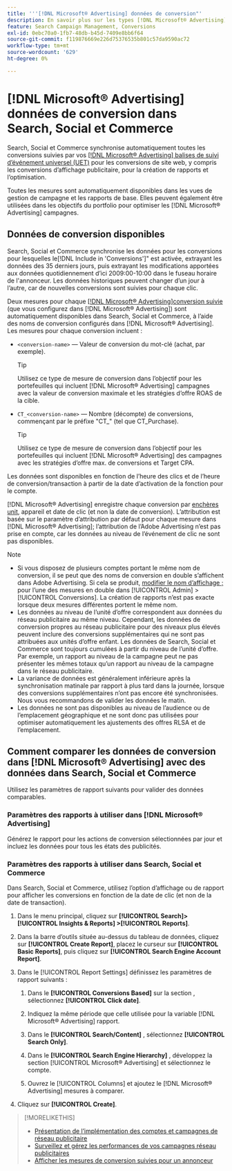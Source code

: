 ```yaml
---
title: '''[!DNL Microsoft® Advertising] données de conversion"'
description: En savoir plus sur les types [!DNL Microsoft® Advertising]Données de conversion suivies disponibles dans Search, Social et Commerce.
feature: Search Campaign Management, Conversions
exl-id: 0ebc70a0-1fb7-48db-b45d-7409e8bb6f64
source-git-commit: f119876669e226d75376535b801c57da9590ac72
workflow-type: tm+mt
source-wordcount: '629'
ht-degree: 0%

---
```


# [!DNL Microsoft® Advertising] données de conversion dans Search, Social et Commerce

Search, Social et Commerce synchronise automatiquement toutes les conversions suivies par vos [[!DNL Microsoft® Advertising] balises de suivi d’événement universel (UET)](https://about.ads.microsoft.com/solutions/tools/universal-event-tracking) pour les conversions de site web, y compris les conversions d’affichage publicitaire, pour la création de rapports et l’optimisation.

Toutes les mesures sont automatiquement disponibles dans les vues de gestion de campagne et les rapports de base. Elles peuvent également être utilisées dans les objectifs du portfolio pour optimiser les [!DNL Microsoft® Advertising] campagnes.

## Données de conversion disponibles

Search, Social et Commerce synchronise les données pour les conversions pour lesquelles le[!DNL Include in 'Conversions']&quot; est activée, extrayant les données des 35 derniers jours, puis extrayant les modifications apportées aux données quotidiennement d’ici 2009:00-10:00 dans le fuseau horaire de l&#39;annonceur. Les données historiques peuvent changer d’un jour à l’autre, car de nouvelles conversions sont suivies pour chaque clic.

Deux mesures pour chaque [[!DNL Microsoft® Advertising]conversion suivie](https://help.ads.microsoft.com/apex/index/3/en-us/n5012) (que vous configurez dans [!DNL Microsoft® Advertising]) sont automatiquement disponibles dans Search, Social et Commerce, à l’aide des noms de conversion configurés dans [!DNL Microsoft® Advertising]. Les mesures pour chaque conversion incluent :

* `<conversion-name>` — Valeur de conversion du mot-clé (achat, par exemple).

  >[!TIP]
  >
  >Utilisez ce type de mesure de conversion dans l’objectif pour les portefeuilles qui incluent [!DNL Microsoft® Advertising] campagnes avec la valeur de conversion maximale et les stratégies d’offre ROAS de la cible.

* `CT_<conversion-name>` — Nombre (décompte) de conversions, commençant par le préfixe &quot;CT_&quot; (tel que CT_Purchase).

  >[!TIP]
  >
  >Utilisez ce type de mesure de conversion dans l’objectif pour les portefeuilles qui incluent [!DNL Microsoft® Advertising] des campagnes avec les stratégies d’offre max. de conversions et Target CPA.

Les données sont disponibles en fonction de l’heure des clics et de l’heure de conversion/transaction à partir de la date d’activation de la fonction pour le compte.

[!DNL Microsoft® Advertising] enregistre chaque conversion par [enchères unit](/help/search-social-commerce/glossary.md#a-b), appareil et date de clic (et non la date de conversion). L’attribution est basée sur le paramètre d’attribution par défaut pour chaque mesure dans [!DNL Microsoft® Advertising]; l’attribution de l’Adobe Advertising n’est pas prise en compte, car les données au niveau de l’événement de clic ne sont pas disponibles.

>[!NOTE]
>
>* Si vous disposez de plusieurs comptes portant le même nom de conversion, il se peut que des noms de conversion en double s’affichent dans Adobe Advertising. Si cela se produit, [modifier le nom d’affichage ;](/help/search-social-commerce/admin/conversion-metrics/conversion-metric-edit-display-name.md) pour l’une des mesures en double dans [!UICONTROL Admin] > [!UICONTROL Conversions]. La création de rapports n’est pas exacte lorsque deux mesures différentes portent le même nom.
>* Les données au niveau de l’unité d’offre correspondent aux données du réseau publicitaire au même niveau. Cependant, les données de conversion propres au réseau publicitaire pour des niveaux plus élevés peuvent inclure des conversions supplémentaires qui ne sont pas attribuées aux unités d’offre enfant. Les données de Search, Social et Commerce sont toujours cumulées à partir du niveau de l’unité d’offre. Par exemple, un rapport au niveau de la campagne peut ne pas présenter les mêmes totaux qu’un rapport au niveau de la campagne dans le réseau publicitaire.
>* La variance de données est généralement inférieure après la synchronisation matinale par rapport à plus tard dans la journée, lorsque des conversions supplémentaires n’ont pas encore été synchronisées. Nous vous recommandons de valider les données le matin.
>* Les données ne sont pas disponibles au niveau de l’audience ou de l’emplacement géographique et ne sont donc pas utilisées pour optimiser automatiquement les ajustements des offres RLSA et de l’emplacement.

## Comment comparer les données de conversion dans [!DNL Microsoft® Advertising] avec des données dans Search, Social et Commerce

Utilisez les paramètres de rapport suivants pour valider des données comparables.

### Paramètres des rapports à utiliser dans [!DNL Microsoft® Advertising]

Générez le rapport pour les actions de conversion sélectionnées par jour et incluez les données pour tous les états des publicités.

### Paramètres des rapports à utiliser dans Search, Social et Commerce

Dans Search, Social et Commerce, utilisez l’option d’affichage ou de rapport pour afficher les conversions en fonction de la date de clic (et non de la date de transaction).

1. Dans le menu principal, cliquez sur **[!UICONTROL Search]> [!UICONTROL Insights & Reports] >[!UICONTROL Reports]**.

1. Dans la barre d’outils située au-dessus du tableau de données, cliquez sur **[!UICONTROL Create Report]**, placez le curseur sur **[!UICONTROL Basic Reports]**, puis cliquez sur **[!UICONTROL Search Engine Account Report]**.

1. Dans le [!UICONTROL Report Settings] définissez les paramètres de rapport suivants :

   1. Dans le **[!UICONTROL Conversions Based]** sur la section , sélectionnez **[!UICONTROL Click date]**.

   1. Indiquez la même période que celle utilisée pour la variable [!DNL Microsoft® Advertising] rapport.

   1. Dans le **[!UICONTROL Search/Content]** , sélectionnez **[!UICONTROL Search Only]**.

   1. Dans le **[!UICONTROL Search Engine Hierarchy]** , développez la section [!UICONTROL Microsoft® Advertising] et sélectionnez le compte.

   1. Ouvrez le [!UICONTROL Columns] et ajoutez le [!DNL Microsoft® Advertising] mesures à comparer.

1. Cliquez sur **[!UICONTROL Create]**.

>[!MORELIKETHIS]
>
>* [Présentation de l’implémentation des comptes et campagnes de réseau publicitaire](campaign-implemention-overview.md)
>* [Surveillez et gérez les performances de vos campagnes réseau publicitaires](monitor-performance-campaigns.md)
>* [Afficher les mesures de conversion suivies pour un annonceur](/help/search-social-commerce/admin/conversion-metrics/conversion-metric-view-tracked.md)
